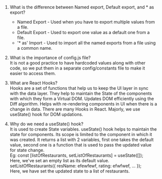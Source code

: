 1. What is the difference between Named export, Default export, and * as export?  
   - Named Export - Used when you have to export multiple values from a file.  
   - Default Export - Used to export one value as a default one from a file.  
   - '* as' Import - Used to import all the named exports from a file using a common name.  

2. What is the importance of config.js file?  
   It is not a good practice to have hardcoded values along with other code, so we put them in a separate config/constants file to make it easier to access them.  

3. What are React Hooks?  
   Hooks are a set of functions that help us to keep the UI layer in sync with the data layer. They help to maintain the State of the components with which they form a Virtual DOM. Updates DOM efficiently using the Diff algorithm. Helps with re-rendering components in UI when there is a change in data. There are many Hooks in React. Majorly, we use useState() hook for DOM updations.  

4. Why do we need a useState() hook?  
   It is used to create State variables. useState() hook helps to maintain the state for components. Its scope is limited to the component in which it was created. It returns a list with 2 variables, first one takes the default value, second one is a function that is used to pass the updated value for state change.  
Eg: const [listOfRestaurants, setListOfRestaurants] = useState([]);  
Here, we've set an empty list as its default value.  
setListOfRestaurants({
resName: efewfewf,
rating: efwfwef,
...
});  
Here, we have set the updated state to a list of restaurants.  
